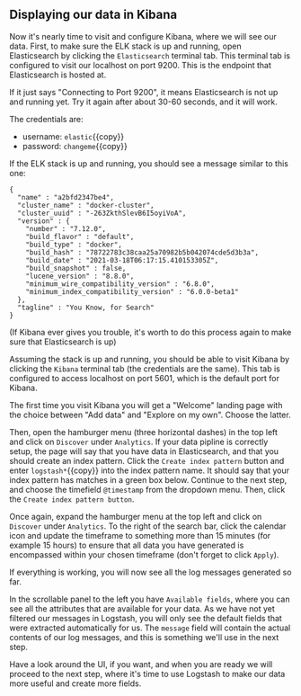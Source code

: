 <p></p>

## Displaying our data in Kibana

Now it's nearly time to visit and configure Kibana, where we will see our data. First, to make sure the ELK stack is up and running, open Elasticsearch by clicking the `Elasticsearch` terminal tab. This terminal tab is configured to visit our localhost on port 9200. This is the endpoint that Elasticsearch is hosted at.

If it just says "Connecting to Port 9200", it means Elasticsearch is not up and running yet. Try it again after about 30-60 seconds, and it will work.

The credentials are:
* username: `elastic`{{copy}}
* password: `changeme`{{copy}}

If the ELK stack is up and running, you should see a message similar to this one:

```
{
  "name" : "a2bfd2347be4",
  "cluster_name" : "docker-cluster",
  "cluster_uuid" : "-263ZkthSlevB6I5oyiVoA",
  "version" : {
    "number" : "7.12.0",
    "build_flavor" : "default",
    "build_type" : "docker",
    "build_hash" : "78722783c38caa25a70982b5b042074cde5d3b3a",
    "build_date" : "2021-03-18T06:17:15.410153305Z",
    "build_snapshot" : false,
    "lucene_version" : "8.8.0",
    "minimum_wire_compatibility_version" : "6.8.0",
    "minimum_index_compatibility_version" : "6.0.0-beta1"
  },
  "tagline" : "You Know, for Search"
}
```

(If Kibana ever gives you trouble, it's worth to do this process again to make sure that Elasticsearch is up)

Assuming the stack is up and running, you should be able to visit Kibana by clicking the `Kibana` terminal tab (the credentials are the same). This tab is configured to access localhost on port 5601, which is the default port for Kibana.

The first time you visit Kibana you will get a "Welcome" landing page with the choice between "Add data" and "Explore on my own". Choose the latter.

<!-- Kanske lägg in bild på startsidan här, lade en bild under assets/kibana-startpage.png -->

Then, open the hamburger menu (three horizontal dashes) in the top left and click on `Discover` under `Analytics`. If your data pipline is correctly setup, the page will say that you have data in Elasticsearch, and that you should create an index pattern. Click the `Create index pattern` button and enter `logstash*`{{copy}} into the index pattern name. It should say that your index pattern has matches in a green box below. Continue to the next step, and choose the timefield `@timestamp` from the dropdown menu. Then, click the `Create index pattern button`.

Once again, expand the hamburger menu at the top left and click on `Discover` under `Analytics`. To the right of the search bar, click the calendar icon and update the timeframe to something more than 15 minutes (for example 15 hours) to ensure that all data you have generated is encompassed within your chosen timeframe (don't forget to click `Apply`).

If everything is working, you will now see all the log messages generated so far.

In the scrollable panel to the left you have `Available fields`, where you can see all the attributes that are available for your data. As we have not yet filtered our messages in Logstash, you will only see the default fields that were extracted automatically for us. The `message` field will contain the actual contents of our log messages, and this is something we'll use in the next step.

Have a look around the UI, if you want, and when you are ready we will proceed to the next step, where it's time to use Logstash to make our data more useful and create more fields.
